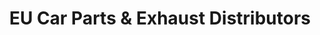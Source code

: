 ---
title: "EU Car Parts & Exhaust Distributors"
url: /diss/eu-car-parts-and-exhaust-distributors/
shop: car parts
---
